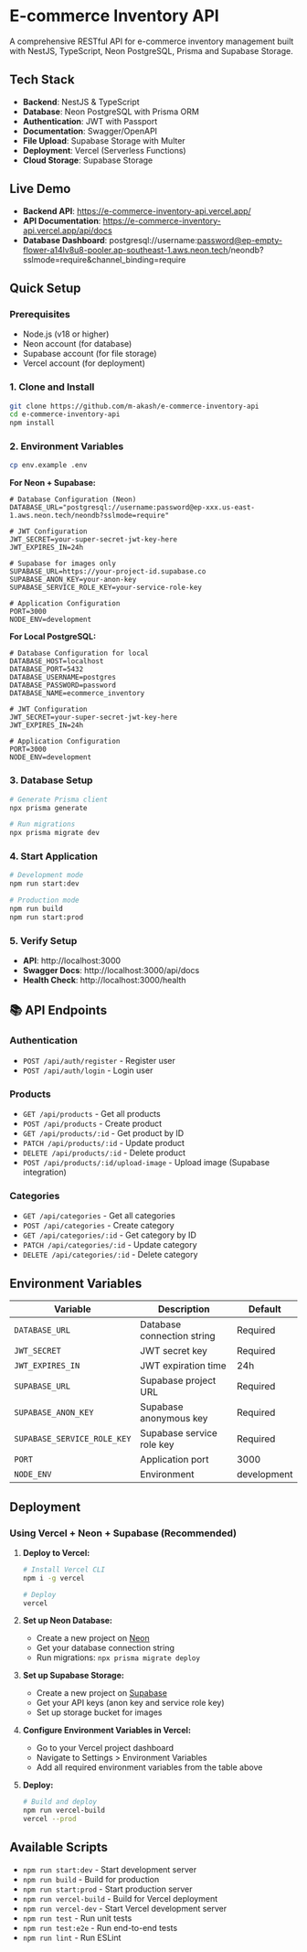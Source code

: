 # E-commerce Inventory API

A comprehensive RESTful API for e-commerce inventory management built with NestJS, TypeScript, Neon PostgreSQL, Prisma and Supabase Storage.

## Tech Stack

- **Backend**: NestJS & TypeScript
- **Database**: Neon PostgreSQL with Prisma ORM
- **Authentication**: JWT with Passport
- **Documentation**: Swagger/OpenAPI
- **File Upload**: Supabase Storage with Multer
- **Deployment**: Vercel (Serverless Functions)
- **Cloud Storage**: Supabase Storage

## Live Demo

- **Backend API**: https://e-commerce-inventory-api.vercel.app/
- **API Documentation**: https://e-commerce-inventory-api.vercel.app/api/docs
- **Database Dashboard**: postgresql://username:password@ep-empty-flower-a14lv8u8-pooler.ap-southeast-1.aws.neon.tech/neondb?sslmode=require&channel_binding=require

## Quick Setup

### Prerequisites

- Node.js (v18 or higher)
- Neon account (for database)
- Supabase account (for file storage)
- Vercel account (for deployment)

### 1. Clone and Install

```bash
git clone https://github.com/m-akash/e-commerce-inventory-api
cd e-commerce-inventory-api
npm install
```

### 2. Environment Variables

```bash
cp env.example .env
```

**For Neon + Supabase:**

```env
# Database Configuration (Neon)
DATABASE_URL="postgresql://username:password@ep-xxx.us-east-1.aws.neon.tech/neondb?sslmode=require"

# JWT Configuration
JWT_SECRET=your-super-secret-jwt-key-here
JWT_EXPIRES_IN=24h

# Supabase for images only
SUPABASE_URL=https://your-project-id.supabase.co
SUPABASE_ANON_KEY=your-anon-key
SUPABASE_SERVICE_ROLE_KEY=your-service-role-key

# Application Configuration
PORT=3000
NODE_ENV=development
```

**For Local PostgreSQL:**

```env
# Database Configuration for local
DATABASE_HOST=localhost
DATABASE_PORT=5432
DATABASE_USERNAME=postgres
DATABASE_PASSWORD=password
DATABASE_NAME=ecommerce_inventory

# JWT Configuration
JWT_SECRET=your-super-secret-jwt-key-here
JWT_EXPIRES_IN=24h

# Application Configuration
PORT=3000
NODE_ENV=development
```

### 3. Database Setup

```bash
# Generate Prisma client
npx prisma generate

# Run migrations
npx prisma migrate dev
```

### 4. Start Application

```bash
# Development mode
npm run start:dev

# Production mode
npm run build
npm run start:prod
```

### 5. Verify Setup

- **API**: http://localhost:3000
- **Swagger Docs**: http://localhost:3000/api/docs
- **Health Check**: http://localhost:3000/health

## 📚 API Endpoints

### Authentication

- `POST /api/auth/register` - Register user
- `POST /api/auth/login` - Login user

### Products

- `GET /api/products` - Get all products
- `POST /api/products` - Create product
- `GET /api/products/:id` - Get product by ID
- `PATCH /api/products/:id` - Update product
- `DELETE /api/products/:id` - Delete product
- `POST /api/products/:id/upload-image` - Upload image (Supabase integration)

### Categories

- `GET /api/categories` - Get all categories
- `POST /api/categories` - Create category
- `GET /api/categories/:id` - Get category by ID
- `PATCH /api/categories/:id` - Update category
- `DELETE /api/categories/:id` - Delete category

## Environment Variables

| Variable                    | Description                | Default     |
| --------------------------- | -------------------------- | ----------- |
| `DATABASE_URL`              | Database connection string | Required    |
| `JWT_SECRET`                | JWT secret key             | Required    |
| `JWT_EXPIRES_IN`            | JWT expiration time        | 24h         |
| `SUPABASE_URL`              | Supabase project URL       | Required    |
| `SUPABASE_ANON_KEY`         | Supabase anonymous key     | Required    |
| `SUPABASE_SERVICE_ROLE_KEY` | Supabase service role key  | Required    |
| `PORT`                      | Application port           | 3000        |
| `NODE_ENV`                  | Environment                | development |

## Deployment

### Using Vercel + Neon + Supabase (Recommended)

1. **Deploy to Vercel:**

   ```bash
   # Install Vercel CLI
   npm i -g vercel

   # Deploy
   vercel
   ```

2. **Set up Neon Database:**
   - Create a new project on [Neon](https://neon.tech)
   - Get your database connection string
   - Run migrations: `npx prisma migrate deploy`

3. **Set up Supabase Storage:**
   - Create a new project on [Supabase](https://supabase.com)
   - Get your API keys (anon key and service role key)
   - Set up storage bucket for images

4. **Configure Environment Variables in Vercel:**
   - Go to your Vercel project dashboard
   - Navigate to Settings > Environment Variables
   - Add all required environment variables from the table above

5. **Deploy:**
   ```bash
   # Build and deploy
   npm run vercel-build
   vercel --prod
   ```

## Available Scripts

- `npm run start:dev` - Start development server
- `npm run build` - Build for production
- `npm run start:prod` - Start production server
- `npm run vercel-build` - Build for Vercel deployment
- `npm run vercel-dev` - Start Vercel development server
- `npm run test` - Run unit tests
- `npm run test:e2e` - Run end-to-end tests
- `npm run lint` - Run ESLint
